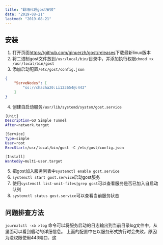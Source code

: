 ```yaml
---
title: "翻墙代理gost安装"
date: "2019-08-21"
lastmod: "2019-08-21"
---
```


## 安装

1. 打开页面<https://github.com/ginuerzh/gost/releases>下载最新linux版本
2. 将二进制gost文件放到`/usr/local/bin/`目录中，并添加执行权限`chmod +x /usr/local/bin/gost`
3. 添加启动配置`/etc/gost/config.json`
```json
{
    "ServeNodes": [
        "ss://chacha20:Li123654@:443"
    ]
}
```
4. 创建自启动服务`/usr/lib/systemd/system/gost.service`
```bash
[Unit]
Description=GO Simple Tunnel
After=network.target

[Service]
Type=simple
User=root
ExecStart=/usr/local/bin/gost -C /etc/gost/config.json

[Install]
WantedBy=multi-user.target
```
5. 把gost加入服务列表中`systemctl enable gost.service`
6. `systemctl start gost.service`启动gost服务
7. 使用`systemctl list-unit-files|grep gost`可以查看服务是否已加入自启动队列
8. `systemctl status gost.service`可以查看当前服务状态

## 问题排查方法

`journalctl -xb >log` 命令可以将服务启动的日志输出到当前目录log文件中，从里面可以看到启动的详细信息。
上面的配置中在以服务形式执行时会失败，原因为没权限使用443端口，这